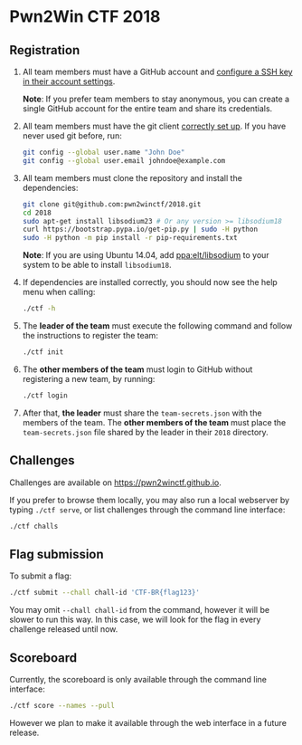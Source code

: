 # Pwn2Win CTF 2018


## Registration
1. All team members must have a GitHub account and [configure a SSH key in their account settings](https://github.com/settings/keys).

   **Note**: If you prefer team members to stay anonymous, you can create a single GitHub account for the entire team and share its credentials.

2. All team members must have the git client [correctly set up](https://git-scm.com/book/en/v2/Getting-Started-First-Time-Git-Setup). If you have never used git before, run:
   ```bash
   git config --global user.name "John Doe"
   git config --global user.email johndoe@example.com
   ```

3. All team members must clone the repository and install the dependencies:
   ```bash
   git clone git@github.com:pwn2winctf/2018.git
   cd 2018
   sudo apt-get install libsodium23 # Or any version >= libsodium18
   curl https://bootstrap.pypa.io/get-pip.py | sudo -H python
   sudo -H python -m pip install -r pip-requirements.txt
   ```
   **Note**: If you are using Ubuntu 14.04, add [ppa:elt/libsodium](https://launchpad.net/~elt/+archive/ubuntu/libsodium) to your system to be able to install `libsodium18`.

4. If dependencies are installed correctly, you should now see the help menu when calling:
   ```bash
   ./ctf -h
   ```

5. The **leader of the team** must execute the following command and follow the instructions to register the team:
   ```bash
   ./ctf init
   ```

6. The **other members of the team** must login to GitHub without registering a new team, by running:
   ```bash
   ./ctf login
   ```

7. After that, **the leader** must share the `team-secrets.json` with the members of the team. The **other members of the team** must place the `team-secrets.json` file shared by the leader in their `2018` directory.

## Challenges

Challenges are available on https://pwn2winctf.github.io.

If you prefer to browse them locally, you may also run a local webserver by typing `./ctf serve`, or list challenges through the command line interface:
```bash
./ctf challs
```

## Flag submission

To submit a flag:
```bash
./ctf submit --chall chall-id 'CTF-BR{flag123}'
```

You may omit `--chall chall-id` from the command, however it will be slower to run this way. In this case, we will look for the flag in every challenge released until now.

## Scoreboard

Currently, the scoreboard is only available through the command line interface:
```bash
./ctf score --names --pull
```

However we plan to make it available through the web interface in a future release.
